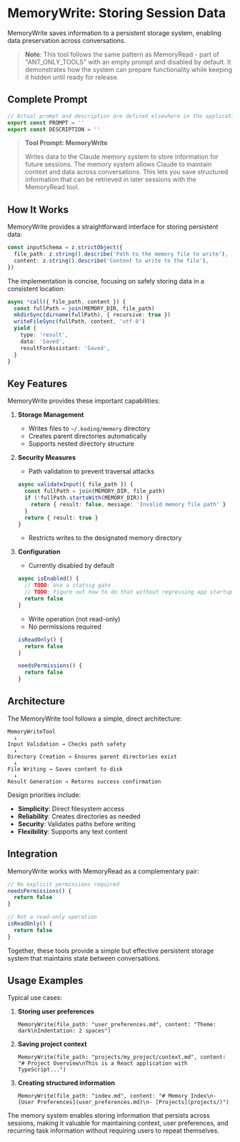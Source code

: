 # MemoryWrite: Storing Session Data

MemoryWrite saves information to a persistent storage system, enabling data preservation across conversations.

> **Note**: This tool follows the same pattern as MemoryRead - part of "ANT_ONLY_TOOLS" with an empty prompt and disabled by default. It demonstrates how the system can prepare functionality while keeping it hidden until ready for release.

## Complete Prompt

```typescript
// Actual prompt and description are defined elsewhere in the application
export const PROMPT = ''
export const DESCRIPTION = ''
```

> **Tool Prompt: MemoryWrite**
>
> Writes data to the Claude memory system to store information for future sessions. The memory system allows Claude to maintain context and data across conversations. This lets you save structured information that can be retrieved in later sessions with the MemoryRead tool.

## How It Works

MemoryWrite provides a straightforward interface for storing persistent data:

```typescript
const inputSchema = z.strictObject({
  file_path: z.string().describe('Path to the memory file to write'),
  content: z.string().describe('Content to write to the file'),
})
```

The implementation is concise, focusing on safely storing data in a consistent location:

```typescript
async *call({ file_path, content }) {
  const fullPath = join(MEMORY_DIR, file_path)
  mkdirSync(dirname(fullPath), { recursive: true })
  writeFileSync(fullPath, content, 'utf-8')
  yield {
    type: 'result',
    data: 'Saved',
    resultForAssistant: 'Saved',
  }
}
```

## Key Features

MemoryWrite provides these important capabilities:

1. **Storage Management**
   - Writes files to `~/.koding/memory` directory
   - Creates parent directories automatically
   - Supports nested directory structure

2. **Security Measures**
   - Path validation to prevent traversal attacks
   ```typescript
   async validateInput({ file_path }) {
     const fullPath = join(MEMORY_DIR, file_path)
     if (!fullPath.startsWith(MEMORY_DIR)) {
       return { result: false, message: 'Invalid memory file path' }
     }
     return { result: true }
   }
   ```
   - Restricts writes to the designated memory directory

3. **Configuration**
   - Currently disabled by default
   ```typescript
   async isEnabled() {
     // TODO: Use a statsig gate
     // TODO: Figure out how to do that without regressing app startup perf
     return false
   }
   ```
   - Write operation (not read-only)
   - No permissions required
   ```typescript
   isReadOnly() {
     return false
   }
   
   needsPermissions() {
     return false
   }
   ```

## Architecture

The MemoryWrite tool follows a simple, direct architecture:

```
MemoryWriteTool
  ↓
Input Validation → Checks path safety
  ↓
Directory Creation → Ensures parent directories exist
  ↓
File Writing → Saves content to disk
  ↓
Result Generation → Returns success confirmation
```

Design priorities include:
- **Simplicity**: Direct filesystem access
- **Reliability**: Creates directories as needed
- **Security**: Validates paths before writing
- **Flexibility**: Supports any text content

## Integration

MemoryWrite works with MemoryRead as a complementary pair:

```typescript
// No explicit permissions required
needsPermissions() {
  return false
}

// Not a read-only operation
isReadOnly() {
  return false
}
```

Together, these tools provide a simple but effective persistent storage system that maintains state between conversations.

## Usage Examples

Typical use cases:

1. **Storing user preferences**
   ```
   MemoryWrite(file_path: "user_preferences.md", content: "Theme: dark\nIndentation: 2 spaces")
   ```

2. **Saving project context**
   ```
   MemoryWrite(file_path: "projects/my_project/context.md", content: "# Project Overview\nThis is a React application with TypeScript...")
   ```

3. **Creating structured information**
   ```
   MemoryWrite(file_path: "index.md", content: "# Memory Index\n- [User Preferences](user_preferences.md)\n- [Projects](projects/)")
   ```

The memory system enables storing information that persists across sessions, making it valuable for maintaining context, user preferences, and recurring task information without requiring users to repeat themselves.